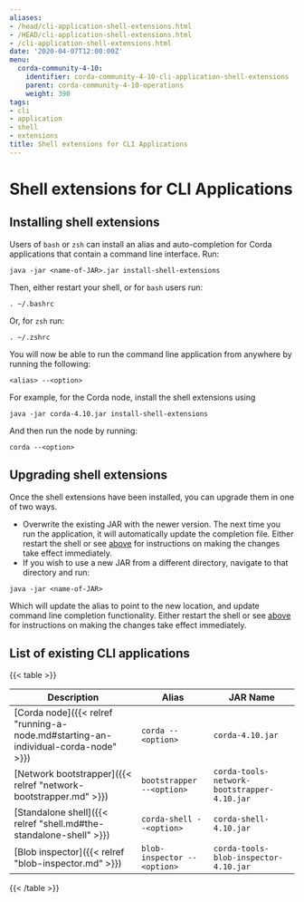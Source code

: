 ```yaml
---
aliases:
- /head/cli-application-shell-extensions.html
- /HEAD/cli-application-shell-extensions.html
- /cli-application-shell-extensions.html
date: '2020-04-07T12:00:00Z'
menu:
  corda-community-4-10:
    identifier: corda-community-4-10-cli-application-shell-extensions
    parent: corda-community-4-10-operations
    weight: 390
tags:
- cli
- application
- shell
- extensions
title: Shell extensions for CLI Applications
---
```



# Shell extensions for CLI Applications



## Installing shell extensions

Users of `bash` or `zsh` can install an alias and auto-completion for Corda applications that contain a command line interface. Run:

```shell
java -jar <name-of-JAR>.jar install-shell-extensions
```

Then, either restart your shell, or for `bash` users run:

```shell
. ~/.bashrc
```

Or, for `zsh` run:

```shell
. ~/.zshrc
```

You will now be able to run the command line application from anywhere by running the following:

```shell
<alias> --<option>
```

For example, for the Corda node, install the shell extensions using

```shell
java -jar corda-4.10.jar install-shell-extensions
```

And then run the node by running:

```shell
corda --<option>
```


## Upgrading shell extensions

Once the shell extensions have been installed, you can upgrade them in one of two ways.


* Overwrite the existing JAR with the newer version. The next time you run the application, it will automatically update
the completion file. Either restart the shell or see [above](#installing-shell-extensions) for instructions
on making the changes take effect immediately.
* If you wish to use a new JAR from a different directory, navigate to that directory and run:

```shell
java -jar <name-of-JAR>
```

Which will update the alias to point to the new location, and update command line completion functionality. Either
restart the shell or see [above](#installing-shell-extensions) for instructions on making the changes take effect immediately.


## List of existing CLI applications


{{< table >}}

|Description|Alias|JAR Name|
|---------------------------------------------------------|------------------------------|----------------------------------------------------------|
|[Corda node]({{< relref "running-a-node.md#starting-an-individual-corda-node" >}})|`corda --<option>`|`corda-4.10.jar`|
|[Network bootstrapper]({{< relref "network-bootstrapper.md" >}})|`bootstrapper --<option>`|`corda-tools-network-bootstrapper-4.10.jar`|
|[Standalone shell]({{< relref "shell.md#the-standalone-shell" >}})|`corda-shell --<option>`|`corda-shell-4.10.jar`|
|[Blob inspector]({{< relref "blob-inspector.md" >}})|`blob-inspector --<option>`|`corda-tools-blob-inspector-4.10.jar`|

{{< /table >}}
